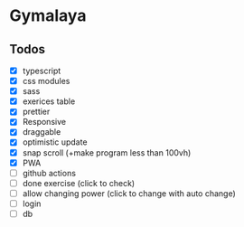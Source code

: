 # Gymalaya

## Todos

- [x] typescript
- [x] css modules
- [x] sass
- [x] exerices table
- [x] prettier
- [x] Responsive
- [x] draggable
- [x] optimistic update
- [x] snap scroll (+make program less than 100vh)
- [x] PWA
- [ ] github actions
- [ ] done exercise (click to check)
- [ ] allow changing power (click to change with auto change)
- [ ] login
- [ ] db
